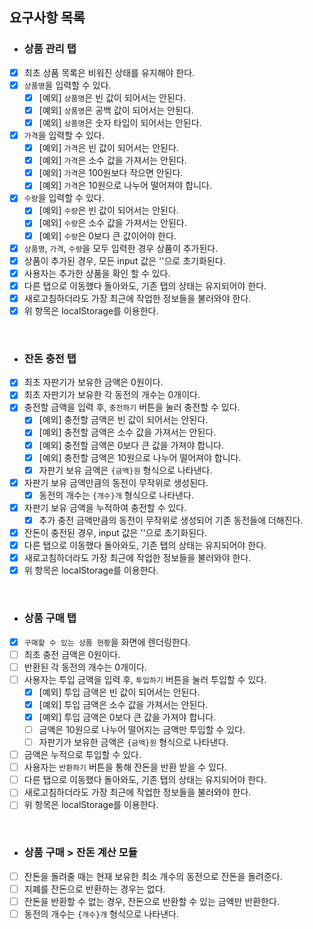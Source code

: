 ## 요구사항 목록


- ### 상품 관리 탭

- [x] 최초 상품 목록은 비워진 상태를 유지해야 한다.
- [x] `상품명`을 입력할 수 있다.
  - [x] [예외] `상품명`은 빈 값이 되어서는 안된다.
  - [x] [예외] `상품명`은 공백 값이 되어서는 안된다.
  - [x] [예외] `상품명`은 숫자 타입이 되어서는 안된다.
- [x] `가격`을 입력할 수 있다.
  - [x] [예외] `가격`은 빈 값이 되어서는 안된다.
  - [x] [예외] `가격`은 소수 값을 가져서는 안된다.
  - [x] [예외] `가격`은 100원보다 작으면 안된다.
  - [x] [예외] `가격`은 10원으로 나누어 떨어져야 합니다.
- [x] `수량`을 입력할 수 있다.
  - [x] [예외] `수량`은 빈 값이 되어서는 안된다.
  - [x] [예외] `수량`은 소수 값을 가져서는 안된다.
  - [x] [예외] `수량`은 0보다 큰 값이어야 한다.
- [x] `상품명`, `가격`, `수량`을 모두 입력한 경우 상품이 추가된다.
- [x] 상품이 추가된 경우, 모든 input 값은 ''으로 초기화된다.
- [x] 사용자는 추가한 상품을 확인 할 수 있다.
- [x] 다른 탭으로 이동했다 돌아와도, 기존 탭의 상태는 유지되어야 한다.
- [x] 새로고침하더라도 가장 최근에 작업한 정보들을 불러와야 한다.
- [x] 위 항목은 localStorage를 이용한다.

<br/>


- ### 잔돈 충전 탭

- [x] 최초 자판기가 보유한 금액은 0원이다.
- [x] 최초 자판기가 보유한 각 동전의 개수는 0개이다.
- [x] 충전할 금액을 입력 후, `충전하기` 버튼을 눌러 충전할 수 있다.
  - [x] [예외] 충전할 금액은 빈 값이 되어서는 안된다.
  - [x] [예외] 충전할 금액은 소수 값을 가져서는 안된다.
  - [x] [예외] 충전할 금액은 0보다 큰 값을 가져야 합니다.
  - [x] [예외] 충전할 금액은 10원으로 나누어 떨어져야 합니다.
  - [x] 자판기 보유 금액은 `{금액}원` 형식으로 나타낸다.
- [x] 자판기 보유 금액만큼의 동전이 무작위로 생성된다.
  - [x] 동전의 개수는 `{개수}개` 형식으로 나타낸다.
- [x] 자판기 보유 금액을 누적하여 충전할 수 있다. 
  - [x] 추가 충전 금액만큼의 동전이 무작위로 생성되어 기존 동전들에 더해진다.
- [x] 잔돈이 충전된 경우, input 값은 ''으로 초기화된다.
- [x] 다른 탭으로 이동했다 돌아와도, 기존 탭의 상태는 유지되어야 한다.
- [x] 새로고침하더라도 가장 최근에 작업한 정보들을 불러와야 한다.
- [x] 위 항목은 localStorage를 이용한다.

<br/>


- ### 상품 구매 탭

- [x] `구매할 수 있는 상품 현황`을 화면에 렌더링한다.
- [ ] 최초 충전 금액은 0원이다.
- [ ] 반환된 각 동전의 개수는 0개이다.
- [ ] 사용자는 투입 금액을 입력 후, `투입하기` 버튼을 눌러 투입할 수 있다.
  - [x] [예외] 투입 금액은 빈 값이 되어서는 안된다.
  - [x] [예외] 투입 금액은 소수 값을 가져서는 안된다.
  - [x] [예외] 투입 금액은 0보다 큰 값을 가져야 합니다.
  - [ ] 금액은 10원으로 나누어 떨어지는 금액만 투입할 수 있다.
  - [ ] 자판기가 보유한 금액은 `{금액}원` 형식으로 나타낸다. 
- [ ] 금액은 누적으로 투입할 수 있다.
- [ ] 사용자는 `반환하기` 버튼을 통해 잔돈을 반환 받을 수 있다.
- [ ] 다른 탭으로 이동했다 돌아와도, 기존 탭의 상태는 유지되어야 한다.
- [ ] 새로고침하더라도 가장 최근에 작업한 정보들을 불러와야 한다.
- [ ] 위 항목은 localStorage를 이용한다.

<br/>


- ### 상품 구매 > 잔돈 계산 모듈

- [ ] 잔돈을 돌려줄 때는 현재 보유한 최소 개수의 동전으로 잔돈을 돌려준다.
- [ ] 지폐를 잔돈으로 반환하는 경우는 없다.
- [ ] 잔돈을 반환할 수 없는 경우, 잔돈으로 반환할 수 있는 금액만 반환한다.
- [ ] 동전의 개수는 `{개수}개` 형식으로 나타낸다.

<br/>


